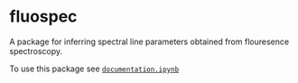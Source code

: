 # fluospec

A package for inferring spectral line parameters obtained from flouresence spectroscopy. 

To use this package see [`documentation.ipynb`](documentation.ipynb)

 
